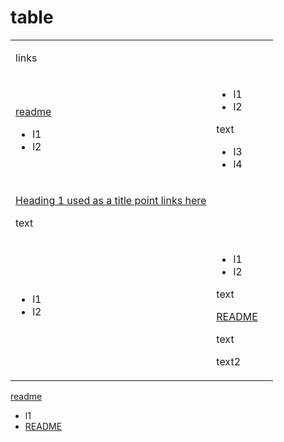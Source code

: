 # table

<table isTableHeaderOn="true" selectedColumns="" selectedRows="" selectedTable="false">
  <tr>
    <td selected="false" align="left">
      <p>links</p>
    </td>
    <td selected="false" align="left">
    </td>
    <td selected="false" align="left">
    </td>
  </tr>
  <tr>
    <td selected="false" align="left">
      <p><a href="./README.md">readme</a></p>
      <ul>
      <li>l1</li>
      <li>l2</li>
      </ul>
    </td>
    <td selected="false" align="left">
      <ul>
      <li>l1</li>
      <li>l2</li>
      </ul>
      <p>text</p>
      <ul>
      <li>l3</li>
      <li>l4</li>
      </ul>
    </td>
    <td selected="false" align="left">
    </td>
  </tr>
  <tr>
    <td selected="false" align="left">
      <p><a href="">Heading 1 used as a title point links here</a></p>
      <p>text</p>
    </td>
    <td selected="false" align="left">
    </td>
    <td selected="false" align="left">
    </td>
  </tr>
  <tr>
    <td selected="false" align="left">
      <ul>
      <li>l1</li>
      <li>l2</li>
      </ul>
      <p><img src="https://archbee-image-uploads-qa.s3.amazonaws.com/BbT7KQqqvz3LSYn2rwmao/nitf2mDRX0zIo1URGkMWW_image.png" alt=""></p>
    </td>
    <td selected="false" align="left">
      <ul>
      <li>l1</li>
      <li>l2</li>
      </ul>
      <p>text</p>
      <p><a href="./README.md">README</a> </p>
      <p>text</p>
      <p>text2</p>
    </td>
    <td selected="false" align="left">
    </td>
  </tr>
</table>

[readme](./README.md)

- l1
- [README](./README.md)&#x20;

